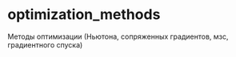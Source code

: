 # optimization_methods
Методы оптимизации (Ньютона, сопряженных градиентов, мзс, градиентного спуска)
